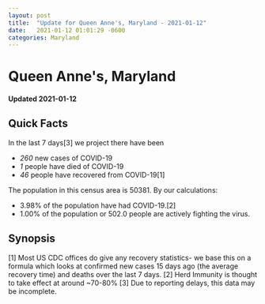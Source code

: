 ```yaml
---
layout: post
title:  "Update for Queen Anne's, Maryland - 2021-01-12"
date:   2021-01-12 01:01:29 -0600
categories: Maryland
---
```


# Queen Anne's, Maryland
#### Updated 2021-01-12

## Quick Facts

In the last 7 days[3] we project there have been
- *260* new cases of COVID-19
- *1* people have died of COVID-19
- *46* people have recovered from COVID-19[1]

The population in this census area is 50381. By our calculations:
- 3.98% of the population have had COVID-19.[2]
- 1.00% of the population or 502.0 people are actively fighting the virus.

## Synopsis




[1] Most US CDC offices do give any recovery statistics- we base this on a formula which looks at confirmed new cases
15 days ago (the average recovery time) and deaths over the last 7 days.
[2] Herd Immunity is thought to take effect at around ~70-80%
[3] Due to reporting delays, this data may be incomplete. 
    